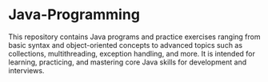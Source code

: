 # Java-Programming
This repository contains Java programs and practice exercises ranging from basic syntax and object-oriented concepts to advanced topics such as collections, multithreading, exception handling, and more. It is intended for learning, practicing, and mastering core Java skills for development and interviews.
